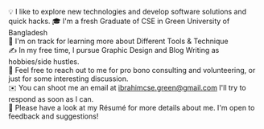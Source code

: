 💡  I like to explore new technologies and develop software solutions and quick hacks.
🎓  I'm a fresh Graduate of CSE in Green University of Bangladesh                                     
🌱  I'm on track for learning more about Different Tools & Technique                                            
✍️  In my free time, I pursue Graphic Design and Blog Writing as hobbies/side hustles.                                  
💬  Feel free to reach out to me for pro bono consulting and volunteering, or just for some interesting discussion.                                   
✉️  You can shoot me an email at ibrahimcse.green@gmail.com I'll try to respond as soon as I can.                                                 
📄  Please have a look at my Résumé for more details about me. I'm open to feedback and suggestions!                                            
